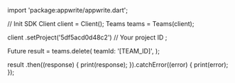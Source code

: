 import 'package:appwrite/appwrite.dart';

// Init SDK
Client client = Client();
Teams teams = Teams(client);

client
    .setProject('5df5acd0d48c2') // Your project ID
;

Future result = teams.delete(
    teamId: '[TEAM_ID]',
);

result
  .then((response) {
    print(response);
  }).catchError((error) {
    print(error);
  });

